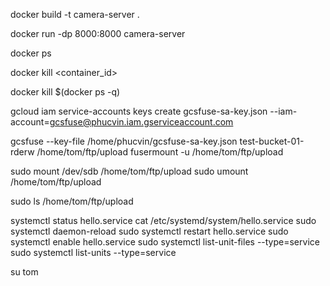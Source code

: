 docker build -t camera-server .

docker run -dp 8000:8000 camera-server

docker ps

docker kill <container_id>

docker kill $(docker ps -q)

gcloud iam service-accounts keys create gcsfuse-sa-key.json --iam-account=gcsfuse@phucvin.iam.gserviceaccount.com

gcsfuse --key-file /home/phucvin/gcsfuse-sa-key.json  test-bucket-01-rderw /home/tom/ftp/upload
fusermount -u /home/tom/ftp/upload

sudo mount /dev/sdb /home/tom/ftp/upload
sudo umount /home/tom/ftp/upload

sudo ls /home/tom/ftp/upload

systemctl status hello.service
cat /etc/systemd/system/hello.service
sudo systemctl daemon-reload
sudo systemctl restart hello.service
sudo systemctl enable hello.service
sudo systemctl list-unit-files --type=service
sudo systemctl list-units --type=service

su tom